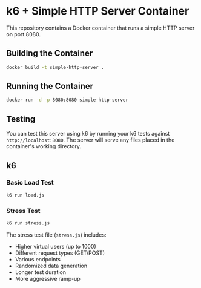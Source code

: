# k6 + Simple HTTP Server Container

This repository contains a Docker container that runs a simple HTTP server on port 8080.

## Building the Container

```bash
docker build -t simple-http-server .
```

## Running the Container

```bash
docker run -d -p 8080:8080 simple-http-server
```

## Testing

You can test this server using k6 by running your k6 tests against `http://localhost:8080`. The server will serve any files placed in the container's working directory.


## k6

### Basic Load Test
```bash
k6 run load.js
```

### Stress Test
```bash
k6 run stress.js
```

The stress test file (`stress.js`) includes:
- Higher virtual users (up to 1000)
- Different request types (GET/POST)
- Various endpoints
- Randomized data generation
- Longer test duration
- More aggressive ramp-up